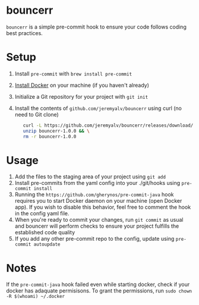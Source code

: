 # bouncerr
`bouncerr` is a simple pre-commit hook to ensure your code follows coding best practices.

# Setup
1. Install `pre-commit` with `brew install pre-commit`
2. [Install Docker](https://docs.docker.com/engine/install/) on your machine (if you haven't already)
3. Initialize a Git repository for your project with `git init`
4. Install the contents of `github.com/jeremyalv/bouncerr` using curl (no need to Git clone)

   ```bash
      curl -L https://github.com/jeremyalv/bouncerr/releases/download/1.0.0/bouncerr-1.0.0.zip -o bouncerr-1.0.0 && \
      unzip bouncerr-1.0.0 && \
      rm -r bouncerr-1.0.0
   ```

# Usage
1. Add the files to the staging area of your project using `git add`
2. Install pre-commits from the yaml config into your ./git/hooks using `pre-commit install`
3. Running the `https://github.com/gherynos/pre-commit-java` hook requires you to start Docker daemon on your machine (open Docker app). If you wish to disable this behavior, feel free to comment the hook in the config yaml file.
4. When you're ready to commit your changes, run `git commit` as usual and bouncerr will perform checks to ensure your project fulfills the established code quality
5. If you add any other pre-commit repo to the config, update using `pre-commit autoupdate`

# Notes
If the `pre-commit-java` hook failed even while starting docker, check if your docker has adaquate permisisons. To grant the permissions, run `sudo chown -R $(whoami) ~/.docker`
